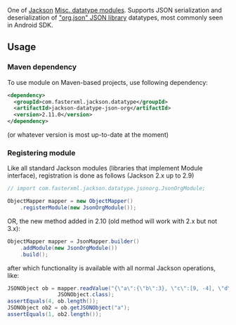 One of [Jackson](../../../..jackson) [Misc. datatype modules](../../..).
Supports JSON serialization and deserialization of
["org.json" JSON library](http://json.org/java) datatypes, most commonly
seen in Android SDK.

## Usage

### Maven dependency

To use module on Maven-based projects, use following dependency:

```xml
<dependency>
  <groupId>com.fasterxml.jackson.datatype</groupId>
  <artifactId>jackson-datatype-json-org</artifactId>
  <version>2.11.0</version>
</dependency>
```

(or whatever version is most up-to-date at the moment)

### Registering module

Like all standard Jackson modules (libraries that implement Module interface), registration is done as follows (Jackson 2.x up to 2.9)

```java
// import com.fasterxml.jackson.datatype.jsonorg.JsonOrgModule;

ObjectMapper mapper = new ObjectMapper()
    .registerModule(new JsonOrgModule());
```
OR, the new method added in 2.10 (old method will work with 2.x but not 3.x):

```java
ObjectMapper mapper = JsonMapper.builder()
    .addModule(new JsonOrgModule())
    .build();
```

after which functionality is available with all normal Jackson operations, like:

```java
JSONObject ob = mapper.readValue("{\"a\":{\"b\":3}, \"c\":[9, -4], \"d\":null, \"e\":true}",
                JSONObject.class);
assertEquals(4, ob.length());
JSONObject ob2 = ob.getJSONObject("a");
assertEquals(1, ob2.length());
```
